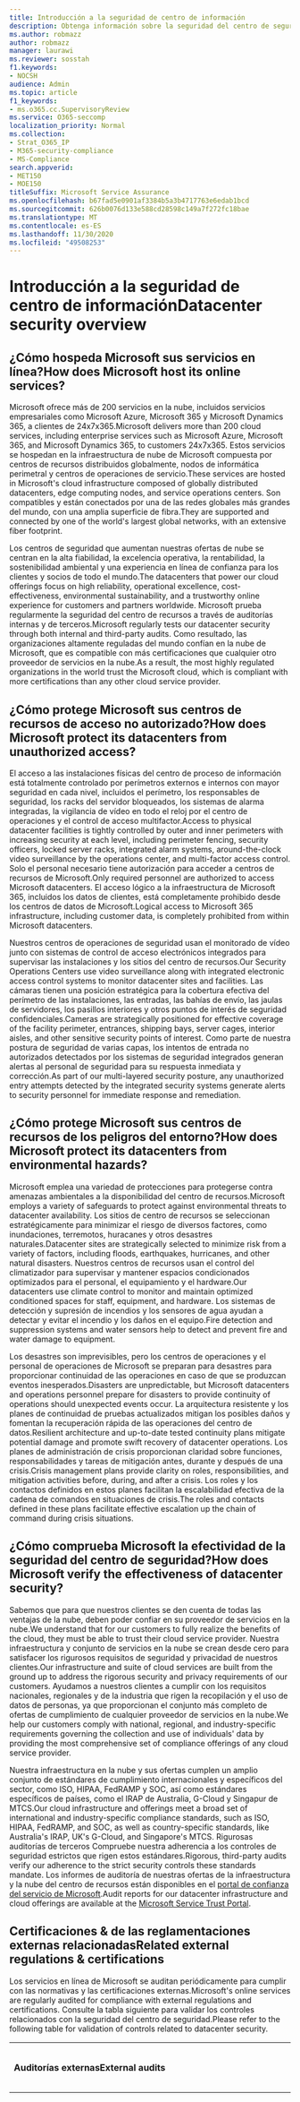 ```yaml
---
title: Introducción a la seguridad de centro de información
description: Obtenga información sobre la seguridad del centro de seguridad en Microsoft 365
ms.author: robmazz
author: robmazz
manager: laurawi
ms.reviewer: sosstah
f1.keywords:
- NOCSH
audience: Admin
ms.topic: article
f1_keywords:
- ms.o365.cc.SupervisoryReview
ms.service: O365-seccomp
localization_priority: Normal
ms.collection:
- Strat_O365_IP
- M365-security-compliance
- MS-Compliance
search.appverid:
- MET150
- MOE150
titleSuffix: Microsoft Service Assurance
ms.openlocfilehash: b67fad5e0901af3384b5a3b4717763e6edab1bcd
ms.sourcegitcommit: 626b0076d133e588cd28598c149a7f272fc18bae
ms.translationtype: MT
ms.contentlocale: es-ES
ms.lasthandoff: 11/30/2020
ms.locfileid: "49508253"
---
```

# <a name="datacenter-security-overview"></a><span data-ttu-id="05e22-103">Introducción a la seguridad de centro de información</span><span class="sxs-lookup"><span data-stu-id="05e22-103">Datacenter security overview</span></span>

## <a name="how-does-microsoft-host-its-online-services"></a><span data-ttu-id="05e22-104">¿Cómo hospeda Microsoft sus servicios en línea?</span><span class="sxs-lookup"><span data-stu-id="05e22-104">How does Microsoft host its online services?</span></span>

<span data-ttu-id="05e22-105">Microsoft ofrece más de 200 servicios en la nube, incluidos servicios empresariales como Microsoft Azure, Microsoft 365 y Microsoft Dynamics 365, a clientes de 24x7x365.</span><span class="sxs-lookup"><span data-stu-id="05e22-105">Microsoft delivers more than 200 cloud services, including enterprise services such as Microsoft Azure, Microsoft 365, and Microsoft Dynamics 365, to customers 24x7x365.</span></span> <span data-ttu-id="05e22-106">Estos servicios se hospedan en la infraestructura de nube de Microsoft compuesta por centros de recursos distribuidos globalmente, nodos de informática perimetral y centros de operaciones de servicio.</span><span class="sxs-lookup"><span data-stu-id="05e22-106">These services are hosted in Microsoft's cloud infrastructure composed of globally distributed datacenters, edge computing nodes, and service operations centers.</span></span> <span data-ttu-id="05e22-107">Son compatibles y están conectados por una de las redes globales más grandes del mundo, con una amplia superficie de fibra.</span><span class="sxs-lookup"><span data-stu-id="05e22-107">They are supported and connected by one of the world's largest global networks, with an extensive fiber footprint.</span></span>

<span data-ttu-id="05e22-108">Los centros de seguridad que aumentan nuestras ofertas de nube se centran en la alta fiabilidad, la excelencia operativa, la rentabilidad, la sostenibilidad ambiental y una experiencia en línea de confianza para los clientes y socios de todo el mundo.</span><span class="sxs-lookup"><span data-stu-id="05e22-108">The datacenters that power our cloud offerings focus on high reliability, operational excellence, cost-effectiveness, environmental sustainability, and a trustworthy online experience for customers and partners worldwide.</span></span> <span data-ttu-id="05e22-109">Microsoft prueba regularmente la seguridad del centro de recursos a través de auditorías internas y de terceros.</span><span class="sxs-lookup"><span data-stu-id="05e22-109">Microsoft regularly tests our datacenter security through both internal and third-party audits.</span></span> <span data-ttu-id="05e22-110">Como resultado, las organizaciones altamente reguladas del mundo confían en la nube de Microsoft, que es compatible con más certificaciones que cualquier otro proveedor de servicios en la nube.</span><span class="sxs-lookup"><span data-stu-id="05e22-110">As a result, the most highly regulated organizations in the world trust the Microsoft cloud, which is compliant with more certifications than any other cloud service provider.</span></span>

## <a name="how-does-microsoft-protect-its-datacenters-from-unauthorized-access"></a><span data-ttu-id="05e22-111">¿Cómo protege Microsoft sus centros de recursos de acceso no autorizado?</span><span class="sxs-lookup"><span data-stu-id="05e22-111">How does Microsoft protect its datacenters from unauthorized access?</span></span>

<span data-ttu-id="05e22-112">El acceso a las instalaciones físicas del centro de proceso de información está totalmente controlado por perímetros externos e internos con mayor seguridad en cada nivel, incluidos el perímetro, los responsables de seguridad, los racks del servidor bloqueados, los sistemas de alarma integradas, la vigilancia de vídeo en todo el reloj por el centro de operaciones y el control de acceso multifactor.</span><span class="sxs-lookup"><span data-stu-id="05e22-112">Access to physical datacenter facilities is tightly controlled by outer and inner perimeters with increasing security at each level, including perimeter fencing, security officers, locked server racks, integrated alarm systems, around-the-clock video surveillance by the operations center, and multi-factor access control.</span></span> <span data-ttu-id="05e22-113">Solo el personal necesario tiene autorización para acceder a centros de recursos de Microsoft.</span><span class="sxs-lookup"><span data-stu-id="05e22-113">Only required personnel are authorized to access Microsoft datacenters.</span></span> <span data-ttu-id="05e22-114">El acceso lógico a la infraestructura de Microsoft 365, incluidos los datos de clientes, está completamente prohibido desde los centros de datos de Microsoft.</span><span class="sxs-lookup"><span data-stu-id="05e22-114">Logical access to Microsoft 365 infrastructure, including customer data, is completely prohibited from within Microsoft datacenters.</span></span>

<span data-ttu-id="05e22-115">Nuestros centros de operaciones de seguridad usan el monitorado de vídeo junto con sistemas de control de acceso electrónicos integrados para supervisar las instalaciones y los sitios del centro de recursos.</span><span class="sxs-lookup"><span data-stu-id="05e22-115">Our Security Operations Centers use video surveillance along with integrated electronic access control systems to monitor datacenter sites and facilities.</span></span> <span data-ttu-id="05e22-116">Las cámaras tienen una posición estratégica para la cobertura efectiva del perímetro de las instalaciones, las entradas, las bahías de envío, las jaulas de servidores, los pasillos interiores y otros puntos de interés de seguridad confidenciales.</span><span class="sxs-lookup"><span data-stu-id="05e22-116">Cameras are strategically positioned for effective coverage of the facility perimeter, entrances, shipping bays, server cages, interior aisles, and other sensitive security points of interest.</span></span> <span data-ttu-id="05e22-117">Como parte de nuestra postura de seguridad de varias capas, los intentos de entrada no autorizados detectados por los sistemas de seguridad integrados generan alertas al personal de seguridad para su respuesta inmediata y corrección.</span><span class="sxs-lookup"><span data-stu-id="05e22-117">As part of our multi-layered security posture, any unauthorized entry attempts detected by the integrated security systems generate alerts to security personnel for immediate response and remediation.</span></span>

## <a name="how-does-microsoft-protect-its-datacenters-from-environmental-hazards"></a><span data-ttu-id="05e22-118">¿Cómo protege Microsoft sus centros de recursos de los peligros del entorno?</span><span class="sxs-lookup"><span data-stu-id="05e22-118">How does Microsoft protect its datacenters from environmental hazards?</span></span>

<span data-ttu-id="05e22-119">Microsoft emplea una variedad de protecciones para protegerse contra amenazas ambientales a la disponibilidad del centro de recursos.</span><span class="sxs-lookup"><span data-stu-id="05e22-119">Microsoft employs a variety of safeguards to protect against environmental threats to datacenter availability.</span></span> <span data-ttu-id="05e22-120">Los sitios de centro de recursos se seleccionan estratégicamente para minimizar el riesgo de diversos factores, como inundaciones, terremotos, huracanes y otros desastres naturales.</span><span class="sxs-lookup"><span data-stu-id="05e22-120">Datacenter sites are strategically selected to minimize risk from a variety of factors, including floods, earthquakes, hurricanes, and other natural disasters.</span></span> <span data-ttu-id="05e22-121">Nuestros centros de recursos usan el control del climatizador para supervisar y mantener espacios condicionados optimizados para el personal, el equipamiento y el hardware.</span><span class="sxs-lookup"><span data-stu-id="05e22-121">Our datacenters use climate control to monitor and maintain optimized conditioned spaces for staff, equipment, and hardware.</span></span> <span data-ttu-id="05e22-122">Los sistemas de detección y supresión de incendios y los sensores de agua ayudan a detectar y evitar el incendio y los daños en el equipo.</span><span class="sxs-lookup"><span data-stu-id="05e22-122">Fire detection and suppression systems and water sensors help to detect and prevent fire and water damage to equipment.</span></span>

<span data-ttu-id="05e22-123">Los desastres son imprevisibles, pero los centros de operaciones y el personal de operaciones de Microsoft se preparan para desastres para proporcionar continuidad de las operaciones en caso de que se produzcan eventos inesperados.</span><span class="sxs-lookup"><span data-stu-id="05e22-123">Disasters are unpredictable, but Microsoft datacenters and operations personnel prepare for disasters to provide continuity of operations should unexpected events occur.</span></span> <span data-ttu-id="05e22-124">La arquitectura resistente y los planes de continuidad de pruebas actualizados mitigan los posibles daños y fomentan la recuperación rápida de las operaciones del centro de datos.</span><span class="sxs-lookup"><span data-stu-id="05e22-124">Resilient architecture and up-to-date tested continuity plans mitigate potential damage and promote swift recovery of datacenter operations.</span></span> <span data-ttu-id="05e22-125">Los planes de administración de crisis proporcionan claridad sobre funciones, responsabilidades y tareas de mitigación antes, durante y después de una crisis.</span><span class="sxs-lookup"><span data-stu-id="05e22-125">Crisis management plans provide clarity on roles, responsibilities, and mitigation activities before, during, and after a crisis.</span></span> <span data-ttu-id="05e22-126">Los roles y los contactos definidos en estos planes facilitan la escalabilidad efectiva de la cadena de comandos en situaciones de crisis.</span><span class="sxs-lookup"><span data-stu-id="05e22-126">The roles and contacts defined in these plans facilitate effective escalation up the chain of command during crisis situations.</span></span>

## <a name="how-does-microsoft-verify-the-effectiveness-of-datacenter-security"></a><span data-ttu-id="05e22-127">¿Cómo comprueba Microsoft la efectividad de la seguridad del centro de seguridad?</span><span class="sxs-lookup"><span data-stu-id="05e22-127">How does Microsoft verify the effectiveness of datacenter security?</span></span>

<span data-ttu-id="05e22-128">Sabemos que para que nuestros clientes se den cuenta de todas las ventajas de la nube, deben poder confiar en su proveedor de servicios en la nube.</span><span class="sxs-lookup"><span data-stu-id="05e22-128">We understand that for our customers to fully realize the benefits of the cloud, they must be able to trust their cloud service provider.</span></span> <span data-ttu-id="05e22-129">Nuestra infraestructura y conjunto de servicios en la nube se crean desde cero para satisfacer los rigurosos requisitos de seguridad y privacidad de nuestros clientes.</span><span class="sxs-lookup"><span data-stu-id="05e22-129">Our infrastructure and suite of cloud services are built from the ground up to address the rigorous security and privacy requirements of our customers.</span></span> <span data-ttu-id="05e22-130">Ayudamos a nuestros clientes a cumplir con los requisitos nacionales, regionales y de la industria que rigen la recopilación y el uso de datos de personas, ya que proporcionan el conjunto más completo de ofertas de cumplimiento de cualquier proveedor de servicios en la nube.</span><span class="sxs-lookup"><span data-stu-id="05e22-130">We help our customers comply with national, regional, and industry-specific requirements governing the collection and use of individuals' data by providing the most comprehensive set of compliance offerings of any cloud service provider.</span></span>

<span data-ttu-id="05e22-131">Nuestra infraestructura en la nube y sus ofertas cumplen un amplio conjunto de estándares de cumplimiento internacionales y específicos del sector, como ISO, HIPAA, FedRAMP y SOC, así como estándares específicos de países, como el IRAP de Australia, G-Cloud y Singapur de MTCS.</span><span class="sxs-lookup"><span data-stu-id="05e22-131">Our cloud infrastructure and offerings meet a broad set of international and industry-specific compliance standards, such as ISO, HIPAA, FedRAMP, and SOC, as well as country-specific standards, like Australia's IRAP, UK's G-Cloud, and Singapore's MTCS.</span></span> <span data-ttu-id="05e22-132">Rigurosas auditorías de terceros Compruebe nuestra adherencia a los controles de seguridad estrictos que rigen estos estándares.</span><span class="sxs-lookup"><span data-stu-id="05e22-132">Rigorous, third-party audits verify our adherence to the strict security controls these standards mandate.</span></span> <span data-ttu-id="05e22-133">Los informes de auditoría de nuestras ofertas de la infraestructura y la nube del centro de recursos están disponibles en el [portal de confianza del servicio de Microsoft](https://servicetrust.microsoft.com/).</span><span class="sxs-lookup"><span data-stu-id="05e22-133">Audit reports for our datacenter infrastructure and cloud offerings are available at the [Microsoft Service Trust Portal](https://servicetrust.microsoft.com/).</span></span>

## <a name="related-external-regulations--certifications"></a><span data-ttu-id="05e22-134">Certificaciones & de las reglamentaciones externas relacionadas</span><span class="sxs-lookup"><span data-stu-id="05e22-134">Related external regulations & certifications</span></span>

<span data-ttu-id="05e22-135">Los servicios en línea de Microsoft se auditan periódicamente para cumplir con las normativas y las certificaciones externas.</span><span class="sxs-lookup"><span data-stu-id="05e22-135">Microsoft's online services are regularly audited for compliance with external regulations and certifications.</span></span> <span data-ttu-id="05e22-136">Consulte la tabla siguiente para validar los controles relacionados con la seguridad del centro de seguridad.</span><span class="sxs-lookup"><span data-stu-id="05e22-136">Please refer to the following table for validation of controls related to datacenter security.</span></span>

| <span data-ttu-id="05e22-137">**Auditorías externas**</span><span class="sxs-lookup"><span data-stu-id="05e22-137">**External audits**</span></span> | <span data-ttu-id="05e22-138">**Section**</span><span class="sxs-lookup"><span data-stu-id="05e22-138">**Section**</span></span> | <span data-ttu-id="05e22-139">**Fecha del informe más reciente**</span><span class="sxs-lookup"><span data-stu-id="05e22-139">**Latest report date**</span></span> |
|:--------------------|:------------|:-----------------------|  
| [<span data-ttu-id="05e22-140">FedRAMP (Office 365)</span><span class="sxs-lookup"><span data-stu-id="05e22-140">FedRAMP (Office 365)</span></span>](https://compliance.microsoft.com/compliancemanager) | <span data-ttu-id="05e22-141">PE-2: autorizaciones de acceso físico</span><span class="sxs-lookup"><span data-stu-id="05e22-141">PE-2: Physical access authorizations</span></span> <br> <span data-ttu-id="05e22-142">PE-3: control de acceso físico</span><span class="sxs-lookup"><span data-stu-id="05e22-142">PE-3: Physical access control</span></span> <br> <span data-ttu-id="05e22-143">PE-6: supervisión del acceso físico</span><span class="sxs-lookup"><span data-stu-id="05e22-143">PE-6: Monitoring physical access</span></span> <br> <span data-ttu-id="05e22-144">PE-11: energía de emergencia</span><span class="sxs-lookup"><span data-stu-id="05e22-144">PE-11: Emergency power</span></span> <br> <span data-ttu-id="05e22-145">PE-13: protección contra incendios</span><span class="sxs-lookup"><span data-stu-id="05e22-145">PE-13: Fire protection</span></span> <br> <span data-ttu-id="05e22-146">PE-14: controles de temperatura y humedad</span><span class="sxs-lookup"><span data-stu-id="05e22-146">PE-14: Temperature and humidity controls</span></span> <br> <span data-ttu-id="05e22-147">PE-15: protección contra daños hídricos</span><span class="sxs-lookup"><span data-stu-id="05e22-147">PE-15: Water damage protection</span></span> | <span data-ttu-id="05e22-148">24 de septiembre de 2020</span><span class="sxs-lookup"><span data-stu-id="05e22-148">September 24, 2020</span></span> |
| [<span data-ttu-id="05e22-149">ISO 27001/27002 (Office 365)</span><span class="sxs-lookup"><span data-stu-id="05e22-149">ISO 27001/27002 (Office 365)</span></span>](https://servicetrust.microsoft.com/ViewPage/MSComplianceGuideV3?command=Download&downloadType=Document&downloadId=d7864d4f-e053-4cc4-a964-fa526d07c3be&tab=7027ead0-3d6b-11e9-b9e1-290b1eb4cdeb&docTab=7027ead0-3d6b-11e9-b9e1-290b1eb4cdeb_ISO_Reports) <br><br> [<span data-ttu-id="05e22-150">Declaración de aplicabilidad</span><span class="sxs-lookup"><span data-stu-id="05e22-150">Statement of Applicability</span></span>](https://servicetrust.microsoft.com/ViewPage/MSComplianceGuide?command=Download&downloadType=Document&downloadId=8ee1e46b-2ada-4e7b-bb7d-4c55a8cb6fcd&docTab=4ce99610-c9c0-11e7-8c2c-f908a777fa4d_ISO_Reports) <br> [<span data-ttu-id="05e22-151">Certificación</span><span class="sxs-lookup"><span data-stu-id="05e22-151">Certification</span></span>](https://servicetrust.microsoft.com/ViewPage/MSComplianceGuideV3?command=Download&downloadType=Document&downloadId=1e84a14a-2468-45ac-9412-5e53250d57ec&tab=7027ead0-3d6b-11e9-b9e1-290b1eb4cdeb&docTab=7027ead0-3d6b-11e9-b9e1-290b1eb4cdeb_ISO_Reports) | <span data-ttu-id="05e22-152">A. 11: seguridad física y del entorno</span><span class="sxs-lookup"><span data-stu-id="05e22-152">A.11: Physical and environmental security</span></span> | <span data-ttu-id="05e22-153">22 de febrero de 2020</span><span class="sxs-lookup"><span data-stu-id="05e22-153">February 22, 2020</span></span> |
| [<span data-ttu-id="05e22-154">ISO 27017 (Office 365)</span><span class="sxs-lookup"><span data-stu-id="05e22-154">ISO 27017 (Office 365)</span></span>](https://servicetrust.microsoft.com/ViewPage/MSComplianceGuideV3?command=Download&downloadType=Document&downloadId=d7864d4f-e053-4cc4-a964-fa526d07c3be&tab=7027ead0-3d6b-11e9-b9e1-290b1eb4cdeb&docTab=7027ead0-3d6b-11e9-b9e1-290b1eb4cdeb_ISO_Reports) <br><br> [<span data-ttu-id="05e22-155">Declaración de aplicabilidad</span><span class="sxs-lookup"><span data-stu-id="05e22-155">Statement of Applicability</span></span>](https://servicetrust.microsoft.com/ViewPage/MSComplianceGuide?command=Download&downloadType=Document&downloadId=8ee1e46b-2ada-4e7b-bb7d-4c55a8cb6fcd&docTab=4ce99610-c9c0-11e7-8c2c-f908a777fa4d_ISO_Reports) <br> <span data-ttu-id="05e22-156">Otra (https://servicetrust.microsoft.com/ViewPage/MSComplianceGuideV3?command=Download&downloadType=Document&downloadId=70de0999-5451-43a3-9ef4-761e8fbfb1a3&tab=7027ead0-3d6b-11e9-b9e1-290b1eb4cdeb&docTab=7027ead0-3d6b-11e9-b9e1-290b1eb4cdeb_ISO_Reports</span><span class="sxs-lookup"><span data-stu-id="05e22-156">[Certification](https://servicetrust.microsoft.com/ViewPage/MSComplianceGuideV3?command=Download&downloadType=Document&downloadId=70de0999-5451-43a3-9ef4-761e8fbfb1a3&tab=7027ead0-3d6b-11e9-b9e1-290b1eb4cdeb&docTab=7027ead0-3d6b-11e9-b9e1-290b1eb4cdeb_ISO_Reports</span></span> | <span data-ttu-id="05e22-157">A. 11: seguridad física y del entorno</span><span class="sxs-lookup"><span data-stu-id="05e22-157">A.11: Physical and environmental security</span></span> | <span data-ttu-id="05e22-158">22 de febrero de 2020</span><span class="sxs-lookup"><span data-stu-id="05e22-158">February 22, 2020</span></span> |
| [<span data-ttu-id="05e22-159">SOC 1 (Office 365)</span><span class="sxs-lookup"><span data-stu-id="05e22-159">SOC 1 (Office 365)</span></span>](https://servicetrust.microsoft.com/ViewPage/MSComplianceGuideV3?command=Download&downloadType=Document&downloadId=b07c0f7b-6bd5-4544-8255-7a5f14bf914a&tab=7027ead0-3d6b-11e9-b9e1-290b1eb4cdeb&docTab=7027ead0-3d6b-11e9-b9e1-290b1eb4cdeb_SOC_/_SSAE_16_Reports) | <span data-ttu-id="05e22-160">CA-39: Data Center controles de acceso</span><span class="sxs-lookup"><span data-stu-id="05e22-160">CA-39: Datacenter access controls</span></span> <br> <span data-ttu-id="05e22-161">CA-40: autenticación de red de centro de recursos</span><span class="sxs-lookup"><span data-stu-id="05e22-161">CA-40: Datacenter network authentication</span></span> <br> <span data-ttu-id="05e22-162">CA-41: autenticación de dos factores del centro de recursos</span><span class="sxs-lookup"><span data-stu-id="05e22-162">CA-41: Datacenter two-factor authentication</span></span> <br> <span data-ttu-id="05e22-163">CA-48: registro de centro de conexión</span><span class="sxs-lookup"><span data-stu-id="05e22-163">CA-48: Datacenter logging</span></span> | <span data-ttu-id="05e22-164">30 de septiembre de 2019</span><span class="sxs-lookup"><span data-stu-id="05e22-164">September 30, 2019</span></span> |
| [<span data-ttu-id="05e22-165">SOC 2 (Office 365)</span><span class="sxs-lookup"><span data-stu-id="05e22-165">SOC 2 (Office 365)</span></span>](https://servicetrust.microsoft.com/ViewPage/MSComplianceGuideV3?command=Download&downloadType=Document&downloadId=fa062990-e758-4ddc-ace3-7fb21a301d09&tab=7027ead0-3d6b-11e9-b9e1-290b1eb4cdeb&docTab=7027ead0-3d6b-11e9-b9e1-290b1eb4cdeb_SOC_/_SSAE_16_Rep-11e9-b9e1-290b1eb4cdeb_SOC_/_SSAE_16_Reports) | <span data-ttu-id="05e22-166">CA-39: Data Center controles de acceso</span><span class="sxs-lookup"><span data-stu-id="05e22-166">CA-39: Datacenter access controls</span></span> <br> <span data-ttu-id="05e22-167">CA-40: autenticación de red de centro de recursos</span><span class="sxs-lookup"><span data-stu-id="05e22-167">CA-40: Datacenter network authentication</span></span> <br> <span data-ttu-id="05e22-168">CA-41: autenticación de dos factores del centro de recursos</span><span class="sxs-lookup"><span data-stu-id="05e22-168">CA-41: Datacenter two-factor authentication</span></span> <br> <span data-ttu-id="05e22-169">CA-48: registro de centro de conexión</span><span class="sxs-lookup"><span data-stu-id="05e22-169">CA-48: Datacenter logging</span></span> | <span data-ttu-id="05e22-170">30 de septiembre de 2019</span><span class="sxs-lookup"><span data-stu-id="05e22-170">September 30, 2019</span></span> |
